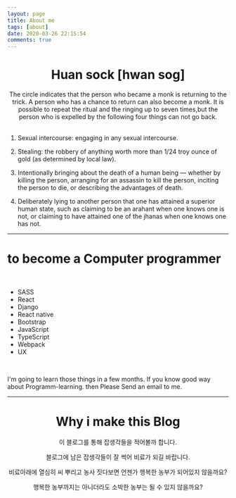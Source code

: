 ```yaml
---
layout: page
title: About me
tags: [about]
date: 2020-03-26 22:15:54
comments: true
---
```





<center><h1> Huan sock [hwan sog]</h1></center>

 <center>The circle indicates that the person who became a monk is returning to the trick. A person who has a chance to return can also become a monk. It is possible to repeat the ritual and the ringing up to seven times,but the person who is expelled by the following four things can not go back.</center>

<br>

1. Sexual intercourse: engaging in any sexual intercourse.

2. Stealing: the robbery of anything worth more than 1/24 troy ounce of gold (as determined by local law).

3. Intentionally bringing about the death of a human being — whether by killing the person, arranging for an assassin to kill the person, inciting the person to die, or describing the advantages of death.

4. Deliberately lying to another person that one has attained a superior human state, such as claiming to be an arahant when one knows one is not, or claiming to have attained one of the jhanas when one knows one has not.

--- 

# to become a Computer programmer

<br>

- SASS 
- React
- Django
- React native
- Bootstrap
- JavaScript
- TypeScript
- Webpack
- UX

<br>

I'm going to learn those things in a few months. If you know good way about Programm-learning. then Please Send an email to me.

---
<center><h1> Why i make this Blog</h1></center>

<center>
이 블로그를 통해 잡생각들을 적어볼까 합니다.  

블로그에 남은 잡생각들이 잘 썩어 비료가 되길 바랍니다.  

비료아래에 열심히 씨 뿌리고 농사 짓다보면 언젠가 행복한 농부가 되어있지 않을까요?  

행복한 농부까지는 아니더라도 소박한 농부는 될 수 있지 않을까요?  
</center> 


